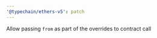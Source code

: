 ```yaml
---
'@typechain/ethers-v5': patch
---
```


Allow passing `from` as part of the overrides to contract call
